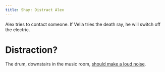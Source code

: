 ```yaml
---
title: Shay: Distract Alex
---
```


Alex tries to contact someone. If Vella tries the death ray, he will switch off the electric.

# Distraction?
The drum, downstairs in the music room, [should make a loud noise](060-drum.md).
